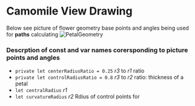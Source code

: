 # Camomile View Drawing
Below see picture of flower geometry base points and angles being used for **paths** calculating
![PetalGeometry](https://github.com/vitaly-grinchik/AwardsCollectionApp/assets/118172851/e4266543-a1d2-4b10-892e-dcd5926e15ce)

### Descrption of **const** and **var** names corersponding to picture points and angles
- `private let centerRadiusRatio = 0.25`
  _r3_ to _r1_ ratio
- `private let controlRadiusRatio = 0.8`
  _r3_ to _r2_ ratio: thickness of a petal
- `let centralRadius`
  _r1_
- `let curvatureRadius`
  _r2_ Rdius of control points for 
